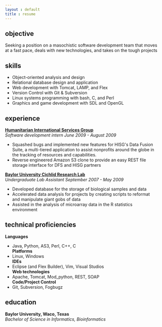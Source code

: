 ```yaml
---
layout : default
title : resume
---
```


## objective
Seeking a position on a masochistic software development team that moves at a fast pace, deals with new technologies, and takes on the tough projects

## skills
* Object-oriented analysis and design
* Relational database design and application
* Web development with Tomcat, LAMP, and Flex
* Version Control with Git & Subversion
* Linux systems programming with bash, C, and Perl
* Graphics and game development with SDL and OpenGL

## experience  
[**Humanitarian International Services Group**](http://hisg.org "HISG home page")  
*Software development intern June 2009 - August 2009*  
* Squashed bugs and implemented new features for HISG's Data Fusion Suite, a multi-tiered application to assist nonprofits around the globe in the tracking of resources and capabilities.
* Reverse engineered Amazon S3 clone to provide an easy REST file storage interface for DFS and HISG partners

[**Baylor University Cichlid Research Lab**](https://bearspace.baylor.edu/Patrick_Danley/www/The_Danley_Lab/The_Danley_Lab.html "The Danley Lab")  
*Undergraduate Lab Assistant September 2007 - May 2009*  
* Developed database for the storage of biological samples and data
* Accelerated data analysis for projects by creating scripts to reformat and manipulate giant gobs of data
* Assisted in the analysis of microarray data in the R statistics environment

## technical proficiencies  
**Languages**   
* Java, Python, AS3, Perl, C++, C  
**Platforms**   
* Linux, Windows  
**IDEs**  
* Eclipse (and Flex Builder), Vim, Visual Studios  
**Web technologies**  
* Apache, Tomcat, Mod_python, REST, SOAP  
**Code/Project Control**  
* Git, Subversion, Fogbugz

## education
**Baylor University, Waco, Texas**  
*Bachelor of Science in Informatics, Bioinformatics*

